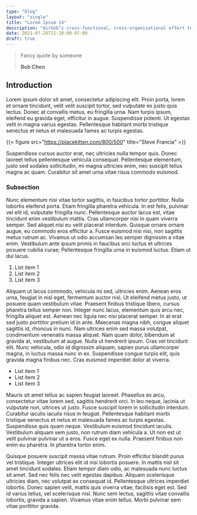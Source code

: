 ```yaml
---
type: "blog"
layout: "single"
title: "Lorem Ipsum 14"
description: "Airbnb’s cross-functional, cross-organizational effort to achieve cloud efficiency"
date: 2021-07-26T11:20:09-07:00
draft: true
---
```


> Fancy quote by someone
>
> **Bob Chen**

## Introduction

Lorem ipsum dolor sit amet, consectetur adipiscing elit. Proin porta, lorem et ornare tincidunt, velit velit suscipit tortor, sed vulputate ex justo quis lectus. Donec at convallis metus, eu fringilla urna. Nam turpis ipsum, eleifend eu gravida eget, efficitur in augue. Suspendisse potenti. Ut egestas velit in magna varius egestas. Pellentesque habitant morbi tristique senectus et netus et malesuada fames ac turpis egestas.

{{< figure src="https://placekitten.com/800/500" title="Steve Francia" >}}

Suspendisse cursus auctor erat, nec ultricies nulla tempor quis. Donec laoreet tellus pellentesque vehicula consequat. Pellentesque elementum, justo sed sodales sollicitudin, mi magna ultricies enim, nec suscipit tellus magna ac quam. Curabitur sit amet urna vitae risus commodo euismod.

### Subsection

Nunc elementum nisi vitae tortor sagittis, in faucibus tortor porttitor. Nulla lobortis eleifend porta. Etiam fringilla pharetra vehicula. In est felis, pulvinar vel elit id, vulputate fringilla nunc. Pellentesque auctor lacus est, vitae tincidunt enim vestibulum mattis. Cras ullamcorper nisi in quam viverra semper. Sed aliquet nisi eu velit placerat interdum. Quisque ornare ornare augue, eu commodo eros efficitur a. Fusce euismod nisi nisi, non sagittis metus rutrum ac. Vivamus ut odio accumsan leo semper dignissim a vitae enim. Vestibulum ante ipsum primis in faucibus orci luctus et ultrices posuere cubilia curae; Pellentesque fringilla urna in euismod luctus. Etiam ut dui lacus.

1. List item 1
2. List item 2
3. List item 3

Aliquam ut lacus commodo, vehicula mi sed, ultricies enim. Aenean eros urna, feugiat in nisl eget, fermentum auctor nisl. Ut eleifend metus justo, ut posuere quam vestibulum vitae. Praesent finibus tristique libero, cursus pharetra tellus semper non. Integer nunc lacus, elementum quis arcu nec, fringilla aliquet est. Aenean nec ligula nec nisi placerat semper. In at erat sed justo porttitor pretium id in ante. Maecenas magna nibh, congue aliquet sagittis id, rhoncus in nunc. Nam ultrices enim sed massa volutpat, condimentum venenatis massa aliquet. Nam quam dolor, bibendum at gravida at, vestibulum at augue. Nulla ut hendrerit ipsum. Cras vel tincidunt elit. Nunc vehicula, odio id dignissim aliquam, sapien purus ullamcorper magna, in luctus massa nunc in ex. Suspendisse congue turpis elit, quis gravida magna finibus nec. Cras euismod imperdiet dolor at viverra.

* List item 1
* List item 2
* List item 3

Mauris sit amet tellus ac sapien feugiat laoreet. Phasellus ex arcu, consectetur vitae lorem sed, sagittis hendrerit orci. In leo neque, lacinia ut vulputate non, ultrices ut justo. Fusce suscipit lorem in sollicitudin interdum. Curabitur iaculis iaculis risus in feugiat. Pellentesque habitant morbi tristique senectus et netus et malesuada fames ac turpis egestas. Suspendisse quis quam neque. Vestibulum euismod tincidunt iaculis. Vestibulum aliquam sem justo, non rutrum diam vehicula a. Ut non est ut velit pulvinar pulvinar ut a eros. Fusce eget ex nulla. Praesent finibus non enim eu pharetra. In pharetra tortor enim.

Quisque posuere suscipit massa vitae rutrum. Proin efficitur blandit purus vel tristique. Integer ultrices elit id nisi lobortis posuere. In mattis nisl sit amet tincidunt sodales. Etiam tempor diam odio, ac malesuada nunc luctus sit amet. Sed nec felis nec velit egestas dapibus. Aliquam scelerisque ultricies diam, nec volutpat ex consequat id. Pellentesque ultrices imperdiet lobortis. Donec sapien velit, mattis quis viverra vitae, facilisis eget est. Sed id varius tellus, vel scelerisque nisl. Nunc sem lectus, sagittis vitae convallis lobortis, gravida a sapien. Vivamus vitae enim tellus. Morbi pulvinar sem vitae porttitor gravida.